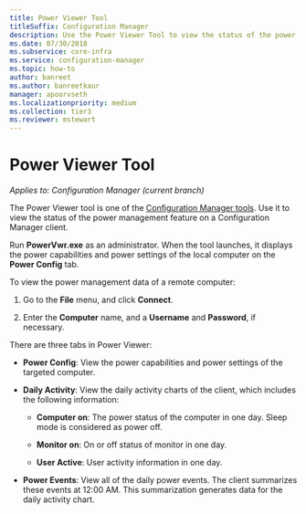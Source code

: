 ```yaml
---
title: Power Viewer Tool
titleSuffix: Configuration Manager
description: Use the Power Viewer Tool to view the status of the power management feature on a Configuration Manager client.
ms.date: 07/30/2018
ms.subservice: core-infra
ms.service: configuration-manager
ms.topic: how-to
author: banreet
ms.author: banreetkaur
manager: apoorvseth
ms.localizationpriority: medium
ms.collection: tier3
ms.reviewer: mstewart
---
```


# Power Viewer Tool

*Applies to: Configuration Manager (current branch)*

The Power Viewer tool is one of the [Configuration Manager tools](tools.md). Use it to view the status of the power management feature on a Configuration Manager client.

Run **PowerVwr.exe** as an administrator. When the tool launches, it displays the power capabilities and power settings of the local computer on the **Power Config** tab.

To view the power management data of a remote computer:

1. Go to the **File** menu, and click **Connect**.

2. Enter the **Computer** name, and a **Username** and **Password**, if necessary.

There are three tabs in Power Viewer:

- **Power Config**: View the power capabilities and power settings of the targeted computer.

- **Daily Activity**: View the daily activity charts of the client, which includes the following information:

    - **Computer on**: The power status of the computer in one day. Sleep mode is considered as power off.

    - **Monitor on**: On or off status of monitor in one day.

    - **User Active**: User activity information in one day.

- **Power Events**: View all of the daily power events. The client summarizes these events at 12:00 AM. This summarization generates data for the daily activity chart.
